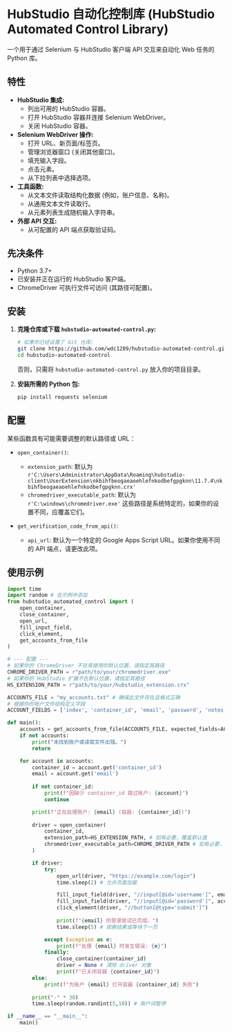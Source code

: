 # HubStudio 自动化控制库 (HubStudio Automated Control Library)

一个用于通过 Selenium 与 HubStudio 客户端 API 交互来自动化 Web 任务的 Python 库。

## 特性

-   **HubStudio 集成:**
    -   列出可用的 HubStudio 容器。
    -   打开 HubStudio 容器并连接 Selenium WebDriver。
    -   关闭 HubStudio 容器。
-   **Selenium WebDriver 操作:**
    -   打开 URL、新页面/标签页。
    -   管理浏览器窗口 (关闭其他窗口)。
    -   填充输入字段。
    -   点击元素。
    -   从下拉列表中选择选项。
-   **工具函数:**
    -   从文本文件读取结构化数据 (例如，账户信息、名称)。
    -   从通用文本文件读取行。
    -   从元素列表生成随机输入字符串。
-   **外部 API 交互:**
    -   从可配置的 API 端点获取验证码。

## 先决条件

-   Python 3.7+
-   已安装并正在运行的 HubStudio 客户端。
-   ChromeDriver 可执行文件可访问 (其路径可配置)。

## 安装

1.  **克隆仓库或下载 `hubstudio-automated-control.py`:**
    ```bash
    # 如果你已经设置了 Git 仓库:
    git clone https://github.com/wdc1209/hubstudio-automated-control.git
    cd hubstudio-automated-control
    ```
    否则，只需将 `hubstudio-automated-control.py` 放入你的项目目录。

2.  **安装所需的 Python 包:**
    ```bash
    pip install requests selenium
    ```

## 配置

某些函数具有可能需要调整的默认路径或 URL：

-   `open_container()`:
    -   `extension_path`: 默认为 `r'C:\Users\Administrator\AppData\Roaming\hubstudio-client\UserExtension\nkbihfbeogaeaoehlefnkodbefgpgknn\11.7.4\nkbihfbeogaeaoehlefnkodbefgpgknn.crx'`
    -   `chromedriver_executable_path`: 默认为 `r'C:\windows\chromedriver.exe'`
    这些路径是系统特定的，如果你的设置不同，应覆盖它们。

-   `get_verification_code_from_api()`:
    -   `api_url`: 默认为一个特定的 Google Apps Script URL。如果你使用不同的 API 端点，请更改此项。

## 使用示例

```python
import time
import random # 在示例中添加
from hubstudio_automated_control import (
    open_container,
    close_container,
    open_url,
    fill_input_field,
    click_element,
    get_accounts_from_file
)

# --- 配置 ---
# 如果你的 ChromeDriver 不在库使用的默认位置，请指定其路径
CHROME_DRIVER_PATH = r"path/to/your/chromedriver.exe" 
# 如果你的 HubStudio 扩展不在默认位置，请指定其路径
HS_EXTENSION_PATH = r"path/to/your/hubstudio_extension.crx" 

ACCOUNTS_FILE = "my_accounts.txt" # 确保此文件存在且格式正确
# 根据你的账户文件结构定义字段
ACCOUNT_FIELDS = ['index', 'container_id', 'email', 'password', 'notes'] 

def main():
    accounts = get_accounts_from_file(ACCOUNTS_FILE, expected_fields=ACCOUNT_FIELDS)
    if not accounts:
        print("未找到账户或读取文件出错。")
        return

    for account in accounts:
        container_id = account.get('container_id')
        email = account.get('email')
        
        if not container_id:
            print(f"因缺少 container_id 跳过账户: {account}")
            continue

        print(f"正在处理账户: {email} (容器: {container_id})")
        
        driver = open_container(
            container_id,
            extension_path=HS_EXTENSION_PATH, # 如有必要，覆盖默认值
            chromedriver_executable_path=CHROME_DRIVER_PATH # 如有必要，覆盖默认值
        )

        if driver:
            try:
                open_url(driver, "https://example.com/login")
                time.sleep(2) # 允许页面加载

                fill_input_field(driver, "//input[@id='username']", email)
                fill_input_field(driver, "//input[@id='password']", account.get('password', ''))
                click_element(driver, "//button[@type='submit']")
                
                print(f"{email} 的登录尝试已完成。")
                time.sleep(5) # 观察结果或等待下一页

            except Exception as e:
                print(f"处理 {email} 时发生错误: {e}")
            finally:
                close_container(container_id)
                driver = None # 清除 driver 对象
                print(f"已关闭容器 {container_id}")
        else:
            print(f"为账户 {email} 打开容器 {container_id} 失败")
        
        print("-" * 30)
        time.sleep(random.randint(5,10)) # 账户间暂停

if __name__ == "__main__":
    main()